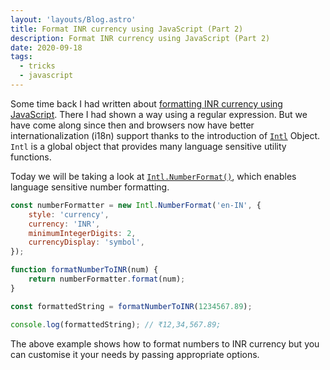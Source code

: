 ```yaml
---
layout: 'layouts/Blog.astro'
title: Format INR currency using JavaScript (Part 2)
description: Format INR currency using JavaScript (Part 2)
date: 2020-09-18
tags:
  - tricks
  - javascript
---
```


Some time back I had written about [formatting INR currency using JavaScript](/blog/format-indian-currency-in-js).
There I had shown a way using a regular expression. But we have come along since then and browsers now have better
internationalization (i18n) support thanks to the introduction of [`Intl`](https://developer.mozilla.org/en-US/docs/Web/JavaScript/Reference/Global_Objects/Intl) Object. `Intl` is a global object that provides many language sensitive utility functions.

Today we will be taking a look at [`Intl.NumberFormat()`](https://developer.mozilla.org/en-US/docs/Web/JavaScript/Reference/Global_Objects/Intl/NumberFormat/NumberFormat), which enables language sensitive number formatting.

```js
const numberFormatter = new Intl.NumberFormat('en-IN', {
	style: 'currency',
	currency: 'INR',
	minimumIntegerDigits: 2,
	currencyDisplay: 'symbol',
});

function formatNumberToINR(num) {
	return numberFormatter.format(num);
}

const formattedString = formatNumberToINR(1234567.89);

console.log(formattedString); // ₹12,34,567.89;
```

The above example shows how to format numbers to INR currency but you can customise it your needs by passing appropriate options.
